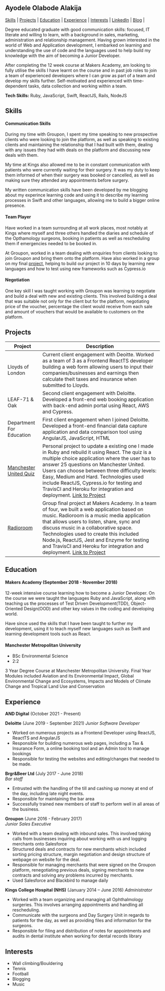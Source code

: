 ## Ayodele Olabode Alakija

[Skills](https://github.com/alakijaayo/CV#skills) | [Projects](https://github.com/alakijaayo/CV#projects) | [Education](https://github.com/alakijaayo/CV#education) | [Experience](https://github.com/alakijaayo/CV#experience) | [Interests](https://github.com/alakijaayo/CV#interests) | [LinkedIn](https://www.linkedin.com/in/ayodele-alakija-78142999/) | [Blog](https://medium.com/@alakijaayo) |

Degree educated graduate with good communication skills: focused, IT literate and willing to learn, with a background in sales, marketing, administration and relationship management. Having grown interested in the world of Web and Application development, I embarked on learning and understanding the use of code and the languages used to help build my knowledge with the aim of becoming a Junior Developer.

After completing the 12 week course at Makers Academy, am looking to fully utilise the skills I have learnt on the course and in past job roles to join a team of experienced developers where I can grow as part of a team and develop my skills further. Self-motivated and experienced with time-dependent tasks, data collection and working within a team.

**Tech Skills:** Ruby, JavaScript, Swift, ReactJS, Rails, NodeJS

## Skills

#### Communication Skills

During my time with Groupon, I spent my time speaking to new prospective clients who were looking to join the platform, as well as speaking to existing clients and maintaining the relationship that I had built with them, dealing with any issues they had with deals on the platform and discussing new deals with them.

My time at Kings also allowed me to be in constant communication with patients who were currently waiting for their surgery. It was my duty to keep them informed of when their surgery was booked or cancelled, as well as making sure they attended any appointments before surgery.

My written communication skills have been developed by me blogging about my experince learning code and using it to describe my learning processes in Swift and other languages, allowing me to build a bigger online presence.

#### Team Player

Have worked in a team surrounding at all work places, most notably at Kings where myself and three others handled the diaries and schedule of the Opthamology surgeons, booking in patients as well as rescheduling them if emergencies needed to be booked in.

At Groupon, worked in a team dealing with enquiries from clients looking to join Groupon and bring them onto the platform. Have also worked in a group on my final [project](https://github.com/alakijaayo/Radioroom), helping to build our project in 10 days by learning new languages and how to test using new frameworks such as Cypress.io

#### Negotiation

One key skill I was taught working with Groupon was learning to negotiate and build a deal with new and existing clients. This involved building a deal that was suitable not only for the client but for the platform, negotiating price of the voucher, percentage the client would receive from each sale and amount of vouchers that would be available to customers on the platform.

## Projects

|  Project  |  Description  |
|  -------  |  -----------  |
|  Lloyds of London  |  Current client engagement with Deoitte. Worked as a team of 3 as a Frontend ReactTS developer building a web form allowing users to input their companies/businesses and earnings then calculate theit taxes and insurance when submitted to Lloyds.  |
|  LEAF-71 & Oak  |  Second client engagement with Deloitte. Developed a front-end web booking application with back-end admin portal using React, AWS and Cypress.  |
|  Department For Education  |  First client engagement when I joined Deloitte. Developed a front-end financial data capture application and data comparison tool using AngularJS, JavaScript, HTML  |
|  [Manchester United Quiz](https://github.com/alakijaayo/react-united-quiz)  |  Personal project to update a existing one I made in Ruby and rebuild it using React. The quiz is a multiple choice application where the user has to answer 25 questions on Manchester United. Users can choose between three difficulty levels: Easy, Medium and Hard. Technologies used include ReactJS, Cypress.io for testing and TravisCI and Heroku for integration and deployment. [Link to Project](http://man-united-quiz.herokuapp.com/)  |
|  [Radioroom](https://github.com/alakijaayo/Radioroom)  |  Group final project at Makers Academy. In a team of four, we built a web application based on music. Radioroom is a music media application that allows users to listen, share, sync and discuss music in a collaborative space. Technologies used to create this included Node.js, ReactJS, Jest and Enzyme for testing and TravisCI and Heroku for integration and deployment. [Link to Project](http://makersradioroom.herokuapp.com/)  |

## Education

#### Makers Academy (September 2018 - November 2018)

12-week intensive course learning how to become a Junior Developer. On the course we were taught the languages Ruby and JavaScript, along with teaching us the processes of Test Driven Development(TDD), Object-Oriented Design(OOD) and other key values in the coding and developing world.

Have since used the skills that I have been taught to further my development, using it to teach myself new languages such as Swift and learning development tools such as React.

#### Manchester Metropolitan University

- BSc Environmental Science
- 2:2

3 Year Degree Course at Manchester Metropolitan University. Final Year Modules included Aviation and its Environmental Impact, Global Environmental Change and Ecosystems, Impacts and Models of Climate Change and Tropical Land Use and Conservation

## Experience

**AND Digital** (October 2021 - Present)

**Deloitte** (June 2019 - September 2021)
*Junior Software Developer*
- Worked on numerous projects as a Frontend Developer using ReactJS, ReactTS and AngularJS
- Responsible for building numerous web pages, including a Tax & Insurance Form, a online booking tool and an Admin tool to manage bookings
- Responsible for testing the websites and editing/changes that needed to be made.

**Brgr&Beer Ltd** (July 2017 - June 2018)    
*Bar staff*  
- Entrusted with the handling of the till and cashing up money at end of the day, including late night events.
- Responsible for maintaining the bar area
- Successfully trained new members of staff to perform well in all areas of the business.

**Groupon** (June 2016 - February 2017)   
*Junior Sales Executive*  
- Worked with a team dealing with inbound sales. This involved taking calls from businesses inquiring about working with us and logging merchants onto Salesforce
- Structured deals and contracts for new merchants which included sorting pricing structure, margin negotiation and design structure of webpage on website for the deal.
- Responsible for managing merchants that were signed on the Groupon platform, renegotiating previous deals, signing merchants to new contracts and solving any problems incurred by merchants.
- Used Salesforce and Blackbird to manage daily

**Kings College Hospital (NHS)**	(January 2014 – June 2016)
*Administrator*
-	Worked with a team organizing and managing all Ophthalmology surgeries. This involves arranging appointments and handling all rescheduling.
-	Communicate with the surgeons and Day Surgery Unit in regards to patients for the day, as well as providing files and information for the surgeons.
-	Responsible for filing and distribution of notes for appointments and audits in dental institute when working for dental records library

## Interests
- Wall climbing/Bouldering
- Tennis
- Football
- Blogging
- Music
